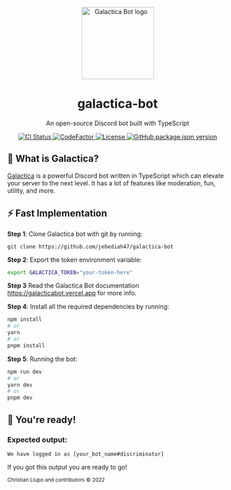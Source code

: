 <p align="center"><a href="https://github.com/jebediah47/galactica-bot"><img src="https://share.creavite.co/Zw3YHPDfydz0BE8D.gif" alt="Galactica Bot logo" height="165"></a></p>

<h1 align="center">galactica-bot</h1>

<p align="center">An open-source Discord bot built with TypeScript</p>

<p align="center">
  <a href="https://github.com/jebediah47/galactica-bot/actions/workflows/bun.js.yml">
    <img src="https://github.com/jebediah47/galactica-bot/actions/workflows/bun.js.yml/badge.svg" alt="CI Status"/>
  </a>
  <a href="https://www.codefactor.io/repository/github/jebediah47/galactica-bot">
    <img src="https://www.codefactor.io/repository/github/jebediah47/galactica-bot/badge/main" alt="CodeFactor"/>
  </a>
  <a href="https://github.com/jebediah47/galactica-bot/blob/main/LICENSE">
    <img src="https://img.shields.io/github/license/jebediah47/galactica-bot" alt="License"/>
  </a>
  <a href="https://github.com/jebediah47/galactica-bot/blob/main/package.json">
    <img src="https://img.shields.io/github/package-json/v/jebediah47/galactica-bot?color=red" alt="GitHub package.json version"/>
  </a>
</p>

## 💭 What is Galactica?

[Galactica](https://galacticabot.vercel.app/) is a powerful Discord bot written in TypeScript which can elevate your server to the next level. It has a lot of features like moderation, fun, utility, and more.

## ⚡️ Fast Implementation

**Step 1**: Clone Galactica bot with git by running:

`
git clone https://github.com/jebediah47/galactica-bot
`

**Step 2**: Export the token environment variable:
```bash
export GALACTICA_TOKEN="your-token-here"
```

**Step 3** Read the Galactica Bot documentation https://galacticabot.vercel.app for more info.

**Step 4**: Install all the required dependencies by running:

```bash
npm install
# or
yarn
# or
pnpm install
```

**Step 5**: Running the bot:

```bash
npm run dev
# or
yarn dev
# or
pnpm dev
```

## 🎉 You're ready!

### Expected output:

`
We have logged in as [your_bot_name#discriminator]
`

If you got this output you are ready to go!

<sup>Christian Llupo and contributors © 2022</sup>
